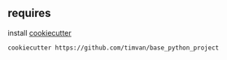 ## requires

install [cookiecutter](https://cookiecutter.readthedocs.io/en/stable/installation.html)

```
cookiecutter https://github.com/timvan/base_python_project
```

